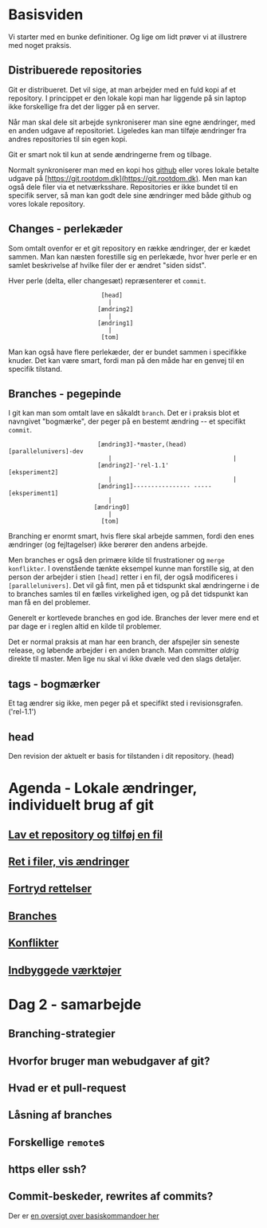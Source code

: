 # Basisviden
Vi starter med en bunke definitioner. Og lige om lidt prøver vi at illustrere med noget praksis. 

## Distribuerede repositories
Git er distribueret. Det vil sige, at man arbejder med en fuld kopi af et repository. I princippet er den lokale kopi man har liggende på sin laptop ikke forskellige fra det der ligger på en server.

Når man skal dele sit arbejde synkroniserer man sine egne ændringer, med en anden udgave af repositoriet. Ligeledes kan man tilføje ændringer fra andres repositories til sin egen kopi. 

Git er smart nok til kun at sende ændringerne frem og tilbage. 

Normalt synkroniserer man med en kopi hos [github](https://github.dom) eller vores lokale betalte udgave på [https://git.rootdom.dk](https://git.rootdom.dk). Men man kan også dele filer via et netværksshare. Repositories er ikke bundet til  en specifik server, så man kan godt dele sine ændringer med både github og vores lokale repository.

## Changes - perlekæder
Som omtalt ovenfor er et git repository en række ændringer, der er kædet sammen. Man kan næsten forestille sig en perlekæde, hvor hver perle er en samlet beskrivelse af hvilke filer der er ændret "siden sidst". 

Hver perle (delta, eller changesæt) repræsenterer et `commit`. 

                              [head]
                                |
                             [ændring2]
                                |
                             [ændring1]
                                |
                              [tom]


Man kan også have flere perlekæder, der er bundet sammen i specifikke knuder. Det kan være smart, fordi man på den måde har en genvej til en specifik tilstand. 

## Branches - pegepinde
I git kan man som omtalt lave en såkaldt `branch`. Det er i praksis blot et navngivet "bogmærke", der peger på en bestemt ændring -- et specifikt `commit`. 

                             [ændring3]-*master,(head)    [parallelunivers]-dev
                                |                                  |
                             [ændring2]-'rel-1.1'            [eksperiment2]
                                |                                  |
                             [ændring1]---------------- -----[eksperiment1]
                                |
                            [ændring0] 
                                |
                              [tom]

Branching er enormt smart, hvis flere skal arbejde sammen, fordi den enes ændringer (og fejltagelser) ikke berører den andens arbejde. 

Men branches er også den primære kilde til frustrationer og `merge konflikter`. I ovenstående tænkte eksempel kunne man forstille sig, at den person der arbejder i stien `[head]` retter i en fil, der også modificeres i `[parallelunivers]`. Det vil gå fint, men på et tidspunkt skal ændringerne i de to branches samles til en fælles virkelighed igen, og på det tidspunkt kan man få en del problemer. 

Generelt er kortlevede branches en god ide. Branches der lever mere end et par dage er i reglen altid en kilde til problemer. 

Det er normal praksis at man har een branch, der afspejler sin seneste release, og løbende arbejder i en anden branch. Man committer *aldrig* direkte til master. Men lige nu skal vi ikke dvæle ved den slags detaljer. 

## tags - bogmærker
Et tag ændrer sig ikke, men peger på et specifikt sted i revisionsgrafen. ('rel-1.1')

## head 
Den revision der aktuelt er basis for tilstanden i dit repository. (head)

# Agenda - Lokale ændringer, individuelt brug af git 
## [Lav et repository og tilføj en fil](lab1/README.md)
## [Ret i filer, vis ændringer](lab2/README.md)
## [Fortryd rettelser](lab3/README.md)
## [Branches](lab4/README.md)
## [Konflikter](lab5/README.md)
## [Indbyggede værktøjer](lab6/README.md)


# Dag 2 - samarbejde

## Branching-strategier
## Hvorfor bruger man webudgaver af git?
## Hvad er et pull-request
## Låsning af branches
## Forskellige `remote`s
## https eller ssh?
## Commit-beskeder, rewrites af commits?

Der er [en oversigt over basiskommandoer her](basic-commands.md)
